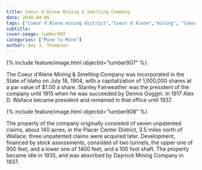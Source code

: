 ```yaml
---
title: Coeur d'Alene Mining & Smelting Company
date: 2018-04-06
tags: ["Coeur d'Alene mining district","Coeur d'Alene","mining", "Coeur d'Alene Mining & Smelting Company"]
subtitle: 
cover-image: lumber907
categories: ["Mine to Mine"]
author: Amy J. Thompson
---
```


{% include feature/image.html objectid="lumber907" %}

The Coeur d'Alene Mining &amp; Smelting Company was incorporated in the State of Idaho on July 18, 1904, with a capitalization of 1,000,000 shares at a par value of $1.00 a share. Stanley Fairweather was the president of the company until 1915 when he was succeeded by Dennis Goggin. In 1917 Alex D. Wallace became president and remained in that office until 1937.

{% include feature/image.html objectid="lumber908" %}

The property of the company originally consisted of seven unpatented claims, about 140 acres, in the Placer Center District, 3.5 miles north of Wallace; three unpatented claims were acquired later. Development, financed by stock assessments, consisted of two tunnels, the upper one of 900 feet, and a lower one of 1400 feet, and a 100 foot shaft. The property became idle in 1935, and was absorbed by Dayrock Mining Company in 1937.